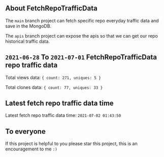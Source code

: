 ## About FetchRepoTrafficData

The `main` branch project can fetch specific repo everyday traffic data and save in the MongoDB.

The `apis` branch project can expose the apis so that we can get our repo historical traffic data.

## `2021-06-28` To `2021-07-01` FetchRepoTrafficData repo traffic data

Total views data: `{ count: 271, uniques: 5 }`

Total clones data: `{ count: 77, uniques: 33 }`

## Latest fetch repo traffic data time

Latest fetch repo traffic data time: `2021-07-02 01:43:50`

## To everyone

If this project is helpful to you please star this project, this is an encouragement to me `:)`



